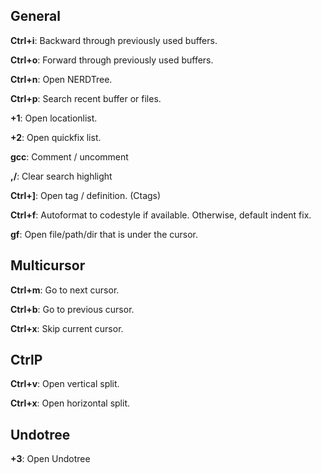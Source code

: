 ## General

**Ctrl+i**: Backward through previously used buffers.

**Ctrl+o**: Forward through previously used buffers.

**Ctrl+n**: Open NERDTree. 

**Ctrl+p**: Search recent buffer or files.

**<Leader>+1**: Open locationlist.

**<Leader>+2**: Open quickfix list.

**gcc**: Comment / uncomment 

**,/**: Clear search highlight 

**Ctrl+]**: Open tag / definition. (Ctags)

**Ctrl+f**: Autoformat to codestyle if available. Otherwise, default indent fix.

**gf**: Open file/path/dir that is under the cursor.

## Multicursor

**Ctrl+m**: Go to next cursor. 

**Ctrl+b**: Go to previous cursor. 

**Ctrl+x**: Skip current cursor. 

## CtrlP

**Ctrl+v**: Open vertical split.

**Ctrl+x**: Open horizontal split.

## Undotree

**<Leader>+3**: Open Undotree
